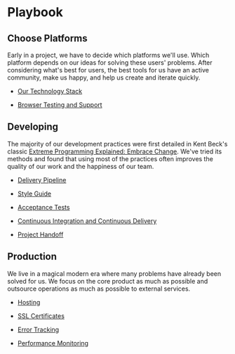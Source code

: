# Playbook

## Choose Platforms

Early in a project, we have to decide which platforms we'll use. Which platform depends on our ideas for solving these users' problems. After considering what's best for users, the best tools for us have an active community, make us happy, and help us create and iterate quickly.

- [Our Technology Stack](./our-technology-stack)

- [Browser Testing and Support](./browser-testing-and-support)

## Developing

The majority of our development practices were first detailed in Kent Beck's classic [Extreme Programming Explained: Embrace Change](https://www.amazon.com/dp/0321278658). We've tried its methods and found that using most of the practices often improves the quality of our work and the happiness of our team.

- [Delivery Pipeline](./delivery-pipeline)

- [Style Guide](./style-guide)

- [Acceptance Tests](./acceptance-tests)

- [Continuous Integration and Continuous Delivery](./continuous-integration-continuous-delivery)

- [Project Handoff](./project-handoff)

## Production

We live in a magical modern era where many problems have already been solved for us. We focus on the core product as much as possible and outsource operations as much as possible to external services.

- [Hosting](./hosting)

- [SSL Certificates](./ssl-certificates)

- [Error Tracking](./error-tracking)

- [Performance Monitoring](./performance-monitoring)
